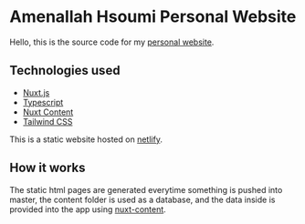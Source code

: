 # Amenallah Hsoumi Personal Website

Hello, this is the source code for my [personal website](https://www.amenallah.com).

## Technologies used

* [Nuxt.js](https://nuxtjs.org/)
* [Typescript](https://www.typescriptlang.org/)
* [Nuxt Content](https://content.nuxtjs.org/)
* [Tailwind CSS](https://tailwindcss.com/)

This is a static website hosted on [netlify](https://www.netlify.com/).

## How it works

The static html pages are generated everytime something is pushed into master, the content folder is used as a database, and the data inside is
provided into the app using [nuxt-content](https://content.nuxtjs.org/).
